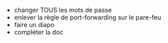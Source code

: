 - changer TOUS les mots de passe
- enlever la règle de port-forwarding sur le pare-feu
- faire un diapo
- compléter la doc
